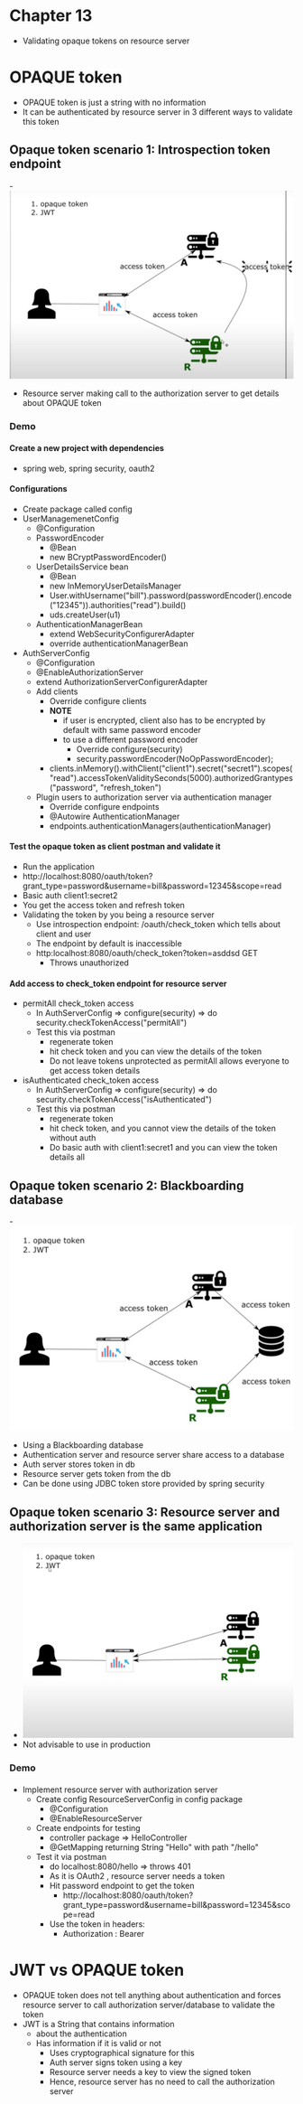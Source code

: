 # Chapter 13

- Validating opaque tokens on resource server

# OPAQUE token
- OPAQUE token is just a string with no information
- It can be authenticated by resource server in 3 different ways to validate this token

## Opaque token scenario 1: Introspection token endpoint
-![architecture1](src/main/resources/architecture1.png)
- Resource server making call to the authorization server to get details about OPAQUE token


### Demo

#### Create a new project with dependencies
- spring web, spring security, oauth2

#### Configurations
- Create package called config
- UserManagemenetConfig
    - @Configuration
    - PasswordEncoder
        - @Bean
        - new BCryptPasswordEncoder()
    - UserDetailsService bean
        - @Bean
        - new InMemoryUserDetailsManager
        - User.withUsername("bill").password(passwordEncoder().encode("12345")).authorities("read").build()
        - uds.createUser(u1)
    - AuthenticationManagerBean
        - extend WebSecurityConfigurerAdapter
        - override authenticationManagerBean
- AuthServerConfig
    - @Configuration
    - @EnableAuthorizationServer
    - extend AuthorizationServerConfigurerAdapter
    - Add clients
        - Override configure clients
        - <b>NOTE </b>
            - if user is encrypted, client also has to be encrypted by default with same password encoder
            - to use a different password encoder
                - Override configure(security)
                - security.passwordEncoder(NoOpPasswordEncoder);
        - clients.inMemory().withClient("client1").secret("secret1").scopes("read").accessTokenValiditySeconds(5000).authorizedGrantypes("password", "refresh_token")
    - Plugin users to authorization server via authentication manager
        - Override configure endpoints
        - @Autowire AuthenticationManager
        - endpoints.authenticationManagers(authenticationManager)
    
#### Test the opaque token as client postman and validate it 
- Run the application
- http://localhost:8080/oauth/token?grant_type=password&username=bill&password=12345&scope=read
- Basic auth client1:secret2
- You get the access token and refresh token
- Validating the token by you being a resource server
    - Use introspection endpoint: /oauth/check_token which tells about client and user
    - The endpoint by default is inaccessible
    - http:localhost:8080/oauth/check_token?token=asddsd GET
        - Throws unauthorized
    
#### Add access to check_token endpoint for resource server
- permitAll check_token access
    - In AuthServerConfig => configure(security) => do security.checkTokenAccess("permitAll")
    - Test this via postman
        - regenerate token
        - hit check token and you can view the details of the token
        - Do not leave tokens unprotected as permitAll allows everyone to get access token details
- isAuthenticated check_token access
    - In AuthServerConfig => configure(security) => do security.checkTokenAccess("isAuthenticated")
  - Test this via postman
      - regenerate token
      - hit check token, and you cannot view the details of the token without auth
      - Do basic auth with client1:secret1 and you can view the token details all


## Opaque token scenario 2: Blackboarding database
-![architecture2](src/main/resources/architecture2.png)
- Using a Blackboarding database
- Authentication server and resource server share access to a database
- Auth server stores token in db
- Resource server gets token from the db
- Can be done using JDBC token store provided by spring security

## Opaque token scenario 3: Resource server and authorization server is the same application
- ![architecture3](src/main/resources/architecture3.png)
- Not advisable to use in production

### Demo

#### 
- Implement resource server with authorization server
    - Create config ResourceServerConfig in config package
        - @Configuration
        - @EnableResourceServer
    - Create endpoints for testing
        - controller package => HelloController
        - @GetMapping returning String "Hello" with path "/hello"
    - Test it via postman
        - do localhost:8080/hello => throws 401
        - As it is OAuth2 , resource server needs a token
        - Hit password endpoint to get the token
            - http://localhost:8080/oauth/token?grant_type=password&username=bill&password=12345&scope=read
        - Use the token in headers:
            - Authorization : Bearer <access token>

# JWT vs OPAQUE token
- OPAQUE token does not tell anything about authentication and forces resource server to call authorization server/database to validate the token
- JWT is a String that contains information 
    - about the authentication 
    - Has information if it is valid or not
        - Uses cryptographical signature for this
        - Auth server signs token using a key
        - Resource server needs a key to view the signed token  
        - Hence, resource server has no need to call the authorization server